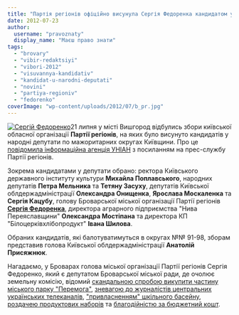 ```yaml
---
title: "Партія регіонів офіційно висунула Сергія Федоренка кандидатом у народні депутати по мажоритарному округу № 97"
date: 2012-07-23
author: 
  username: "pravoznaty"
  display_name: "Маєш право знати"
tags: 
  - "brovary"
  - "vibir-redaktsiyi"
  - "vibori-2012"
  - "visuvannya-kandidativ"
  - "kandidat-u-narodni-deputati"
  - "novini"
  - "partiya-regioniv"
  - "fedorenko"
coverImage: "wp-content/uploads/2012/07/b_pr.jpg"
---
```


[![](https://mpz.brovary.org/wp-content/uploads/2012/04/fed1.jpg "Сергій Федоренко")](https://mpz.brovary.org/wp-content/uploads/2012/04/fed1.jpg)21 липня у місті Вишгород відбулись збори київської обласної організації **Партії регіонів**, на яких було висунуто кандидатів у народні депутати по мажоритарних округах Київщини. Про це [повідомила інформаційна агенція УНІАН](http://www.unian.ua/news/516124-poplavskiy-yde-v-deputati-pid-krilom-pr.html) з посиланням на прес-службу Партії регіонів.

Зокрема кандидатами у депутати обрано: ректора Київського державного інституту культури **Михайла Поплавського**, народних депутатів **Петра Мельника** та **Тетяну Засуху**, депутатів Київської облдержадміністрації **Олександра Онищенка**, **Ярослава Москаленка** та **Сергія Кацубу**, голову Броварської міської організації Партії регіонів **[Сергія Федоренка](https://mpz.brovary.org/tag/%d1%84%d0%b5%d0%b4%d0%be%d1%80%d0%b5%d0%bd%d0%ba%d0%be/)**, директора аграрного підприємства "Нива Переяславщини" **Олександра Мостіпана** та директора КП "Білоцерківхлібопродукт" **Івана Шилова**.

Обраних кандидатів, які балотуватимуться в округах №№ 91-98, зборам представив голова Київської облдержадміністрації **Анатолій Присяжнюк**.

Нагадаємо, у Броварах голова міської організації Партії регіонів Сергія Федоренко, який є депутатом Броварської міської ради, де очолює земельну комісію, відомий [скандальною спробою викупити частину міського парку "Перемога"](https://mpz.brovary.org/park-peremoga-u-nebezpeci/), [зневагою до журналістів центральних українських телеканалів](https://mpz.brovary.org/golova-brovarskoyi-partiyi-regioniv-zvinuvativ-stolichnih-zurnalistiv-u-prodazhnosti/), ["привласненням" шкільного басейну](https://lb.ua/news/2011/12/12/127585_imenem_azarova.html), [роздачею продуктових наборів](https://mpz.brovary.org/fedorenko-rozpochav-peredviborchu-rozdachu-produktovih-naboriv-video/) та [благодійністю за бюджетний кошт](https://mpz.brovary.org/sergiy-fedorenko-blagodiynik-a-chuzhiy-kosht/).
